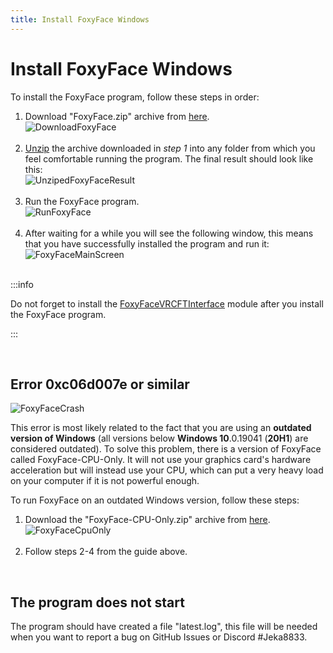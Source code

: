 ```yaml
---
title: Install FoxyFace Windows
---
```


# Install FoxyFace Windows

To install the FoxyFace program, follow these steps in order:
1. Download "FoxyFace.zip" archive from [here](https://github.com/Jeka8833/FoxyFace/releases/latest).<br />![DownloadFoxyFace](/images/FoxyFace/install-update-uninstall/install/DownloadFoxyFace.png)<br /><br />
2.  [Unzip](https://www.youtube.com/watch?v=r9hpiyzOOTY) the archive downloaded in *step 1* into any folder from which you feel comfortable running the program. The final result should look like this:<br />![UnzipedFoxyFaceResult](/images/FoxyFace/install-update-uninstall/install/UnzipedFoxyFaceResult.png)<br /><br />
3. Run the FoxyFace program.<br />![RunFoxyFace](/images/FoxyFace/install-update-uninstall/install/RunFoxyFace.png)<br /><br />
4. After waiting for a while you will see the following window, this means that you have successfully installed the program and run it:<br />![FoxyFaceMainScreen](/images/FoxyFace/install-update-uninstall/install/FoxyFaceMainScreen.png)<br /><br />

:::info

Do not forget to install the [FoxyFaceVRCFTInterface](/FoxyFaceVRCFTInterface/install-update-uninstall/install/Install-Module.md) module after you install the FoxyFace program.

:::

<br/>

## Error 0xc06d007e or similar
![FoxyFaceCrash](/images/FoxyFace/install-update-uninstall/install/FoxyFaceCrash.png)<br />

This error is most likely related to the fact that you are using an **outdated version of Windows** (all versions below **Windows 10**.0.19041 (**20H1**) are considered outdated). To solve this problem, there is a version of FoxyFace called FoxyFace-CPU-Only. It will not use your graphics card's hardware acceleration but will instead use your CPU, which can put a very heavy load on your computer if it is not powerful enough.

To run FoxyFace on an outdated Windows version, follow these steps:
1. Download the "FoxyFace-CPU-Only.zip" archive from [here](https://github.com/Jeka8833/FoxyFace/releases/latest).<br />![FoxyFaceCpuOnly](/images/FoxyFace/install-update-uninstall/install/FoxyFaceCpuOnly.png)<br /><br />
2. Follow steps 2-4 from the guide above.

<br/>

## The program does not start

The program should have created a file "latest.log", this file will be needed when you want to report a bug on GitHub Issues or Discord \#Jeka8833. 